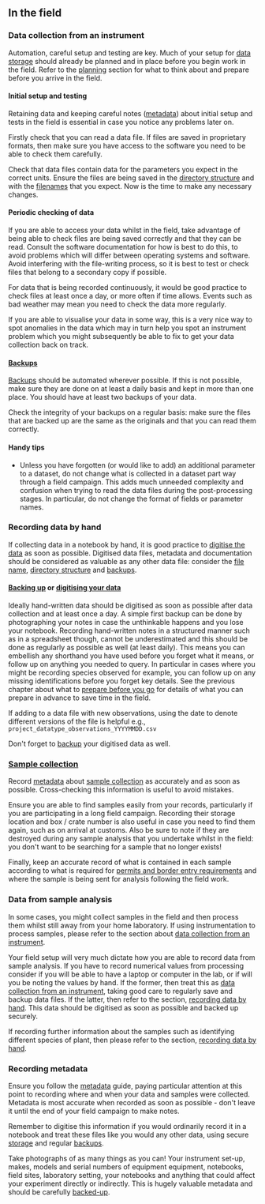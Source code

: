 
## In the field

### Data collection from an instrument

Automation, careful setup and testing are key. Much of your setup for [data storage](#storing-data) should already be planned and in place before you begin work in the field. Refer to the [planning](#before-you-go) section for what to think about and prepare before you arrive in the field.

#### Initial setup and testing

Retaining data and keeping careful notes ([metadata](#metadata)) about initial setup and tests in the field is essential in case you notice any problems later on.

Firstly check that you can read a data file. If files are saved in proprietary formats, then make sure you have access to the software you need to be able to check them carefully.

Check that data files contain data for the parameters you expect in the correct units. Ensure the files are being saved in the [directory structure](#directory-structure) and with the [filenames](#file-naming) that you expect. Now is the time to make any necessary changes.

#### Periodic checking of data

If you are able to access your data whilst in the field, take advantage of being able to check files are being saved correctly and that they can be read.  Consult the software documentation for how is best to do this, to avoid problems which will differ between operating systems and software. Avoid interfering with the file-writing process, so it is best to test or check files that belong to a secondary copy if possible.

For data that is being recorded continuously, it would be good practice to check files at least once a day, or more often if time allows. Events such as bad weather may mean you need to check the data more regularly.

If you are able to visualise your data in some way, this is a very nice way to spot anomalies in the data which may in turn help you spot an instrument problem which you might subsequently be able to fix to get your data collection back on track.

#### [Backups](#backing-up-data)

[Backups](#backing-up-data) should be automated wherever possible. If this is not possible, make sure they are done on at least a daily basis and kept in more than one place. You should have at least two backups of your data.

Check the integrity of your backups on a regular basis: make sure the files that are backed up are the same as the originals and that you can read them correctly.

#### Handy tips

* Unless you have forgotten (or would like to add) an additional parameter to a dataset, do not change what is collected in a dataset part way through a field campaign. This adds much unneeded complexity and confusion when trying to read the data files during the post-processing stages. In particular, do not change the format of fields or parameter names.

### Recording data by hand

If collecting data in a notebook by hand, it is good practice to [digitise the data](#data-backup-and-digitisation) as soon as possible. Digitised data files, metadata and documentation should be considered as valuable as any other data file: consider the [file name](#file-naming), [directory structure](#directory-structure) and [backups](#backing-up-data).

#### [Backing up](#backing-up-data) or [digitising your data](#data-backup-and-digitisation)

Ideally hand-written data should be digitised as soon as possible after data collection and at least once a day. A simple first backup can be done by photographing your notes in case the unthinkable happens and you lose your notebook. Recording hand-written notes in a structured manner such as in a spreadsheet though, cannot be underestimated and this should be done as regularly as possible as well (at least daily). This means you can embellish any shorthand you have used before you forget what it means, or follow up on anything you needed to query. In particular in cases where you might be recording species observed for example, you can follow up on any missing identifications before you forget key details. See the previous chapter about what to [prepare before you go](#preparing-for-data-collection-by-hand) for details of what you can prepare in advance to save time in the field.

If adding to a data file with new observations, using the date to denote different versions of the file is helpful e.g., ``project_datatype_observations_YYYYMMDD.csv``

Don't forget to [backup](#backing-up-data) your digitised data as well.

### [Sample collection](#collecting-samples)

Record [metadata](#metadata) about [sample collection](#collecting-samples) as accurately and as soon as possible. Cross-checking this information is useful to avoid mistakes.

Ensure you are able to find samples easily from your records, particularly if you are participating in a long field campaign. Recording their storage location and box / crate number is also useful in case you need to find them again, such as on arrival at customs. Also be sure to note if they are destroyed during any sample analysis that you undertake whilst in the field: you don't want to be searching for a sample that no longer exists!

Finally, keep an accurate record of what is contained in each sample according to what is required for [permits and border entry requirements](#travel-and-customs) and where the sample is being sent for analysis following the field work.

### Data from sample analysis

In some cases, you might collect samples in the field and then process them whilst still away from your home laboratory. If using instrumentation to process samples, please refer to the section about [data collection from an instrument](#data-collection-from-an-instrument).

Your field setup will very much dictate how you are able to record data from sample analysis. If you have to record numerical values from processing consider if you will be able to have a laptop or computer in the lab, or if will you be noting the values by hand. If the former, then treat this as [data collection from an instrument](#data-collection-from-an-instrument), taking good care to regularly save and backup data files. If the latter, then refer to the section, [recording data by hand](#recording-data-by-hand). This data should be digitised as soon as possible and backed up securely.

If recording further information about the samples such as identifying different species of plant, then please refer to the section, [recording data by hand](#recording-data-by-hand).

### Recording metadata

Ensure you follow the [metadata](#metadata) guide, paying particular attention at this point to recording where and when your data and samples were collected. Metadata is most accurate when recorded as soon as possible - don't leave it until the end of your field campaign to make notes.

Remember to digitise this information if you would ordinarily record it in a notebook and treat these files like you would any other data, using secure [storage](#storing-data) and regular [backups](#backing-up-data).

Take photographs of as many things as you can! Your instrument set-up, makes, models and serial numbers of equipment equipment, notebooks, field sites, laboratory setting, your notebooks and anything that could affect your experiment directly or indirectly. This is hugely valuable metadata and should be carefully [backed-up](#backing-up-data).